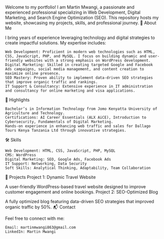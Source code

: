 Welcome to my portfolio! I am Martin Mwangi, a passionate and experienced professional specializing in Web Development, Digital Marketing, and Search Engine Optimization (SEO). This repository hosts my website, showcasing my projects, skills, and professional journey.
🚀 About Me

I bring years of experience leveraging technology and digital strategies to create impactful solutions. My expertise includes:

    Web Development: Proficient in modern web technologies such as HTML, CSS, JavaScript, PHP, and MySQL. I focus on building dynamic and user-friendly websites with a strong emphasis on WordPress development.
    Digital Marketing: Skilled in creating targeted Google and Facebook Ads campaigns, social media management, and content creation to maximize online presence.
    SEO Mastery: Proven ability to implement data-driven SEO strategies that improve organic traffic and rankings.
    IT Support & Consultancy: Extensive experience in IT administration and consultancy for online marketing and visa applications.

🌟 Highlights

    Bachelor’s in Information Technology from Jomo Kenyatta University of Agriculture and Technology.
    Certifications: AI Career Essentials (ALX AiCE), Introduction to Cybersecurity, Fundamentals of Digital Marketing.
    Hands-on experience in enhancing web traffic and sales for Dallago Tours Kenya Tanzania Ltd through innovative strategies.

🛠️ Skills

    Web Development: HTML, CSS, JavaScript, PHP, MySQL
    CMS: WordPress
    Digital Marketing: SEO, Google Ads, Facebook Ads
    IT Support: Networking, Data Security
    Soft Skills: Analytical Thinking, Adaptability, Team Collaboration

📂 Projects
Project 1: Dynamic Travel Website

A user-friendly WordPress-based travel website designed to improve customer engagement and online bookings.
Project 2: SEO-Optimized Blog

A fully optimized blog featuring data-driven SEO strategies that improved organic traffic by 50%.
📬 Contact

Feel free to connect with me:

    Email: martinmwangi863@gmail.com
    LinkedIn: Martin Mwangi
<!---
martin863/martin863 is a ✨ special ✨ repository because its `README.md` (this file) appears on your GitHub profile.
You can click the Preview link to take a look at your changes.
--->
